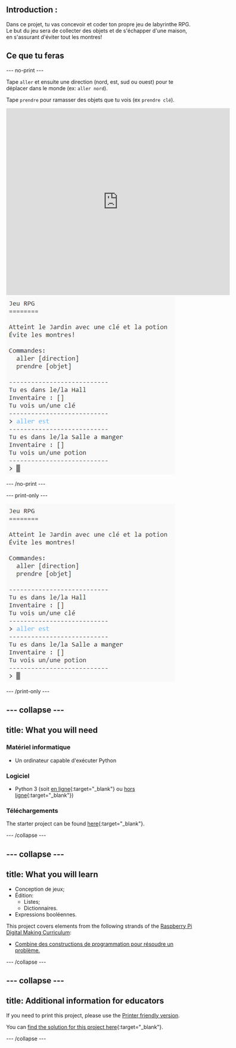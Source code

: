 ## Introduction :

Dans ce projet, tu vas concevoir et coder ton propre jeu de labyrinthe RPG. Le but du jeu sera de collecter des objets et de s'échapper d'une maison, en s'assurant d'éviter tout les montres!

## Ce que tu feras

\--- no-print \---

Tape `aller` et ensuite une direction (nord, est, sud ou ouest) pour te déplacer dans le monde (ex: `aller nord`).

Tape `prendre` pour ramasser des objets que tu vois (ex `prendre clé`).

<div class="trinket">
  <iframe src="https://trinket.io/embed/python/d06adeb527?outputOnly=true&start=result" width="600" height="500" frameborder="0" marginwidth="0" marginheight="0" allowfullscreen>
  </iframe>
  <img src="images/rpg-finished.png">
</div>

\--- /no-print \---

\--- print-only \---

![projet terminé](images/rpg-finished.png)

\--- /print-only \---

## \--- collapse \---

## title: What you will need

### Matériel informatique

+ Un ordinateur capable d'exécuter Python

### Logiciel

+ Python 3 (soit [en ligne](https://trinket.io/){:target="_blank"} ou [hors ligne](https://www.python.org/downloads/){:target="_blank"})

### Téléchargements

The starter project can be found [here](http://rpf.io/p/en/rpg-go){:target="_blank"}.

\--- /collapse \---

## \--- collapse \---

## title: What you will learn

+ Conception de jeux;
+ Édition: 
    + Listes;
    + Dictionnaires.
+ Expressions booléennes.

This project covers elements from the following strands of the [Raspberry Pi Digital Making Curriculum](http://rpf.io/curriculum):

+ [Combine des constructions de programmation pour résoudre un problème.](https://www.raspberrypi.org/curriculum/programming/builder)

\--- /collapse \---

## \--- collapse \---

## title: Additional information for educators

If you need to print this project, please use the [Printer friendly version](https://projects.raspberrypi.org/en/projects/rpg/print).

You can [find the solution for this project here](http://rpf.io/p/en/rpg-get){:target="_blank"}.

\--- /collapse \---